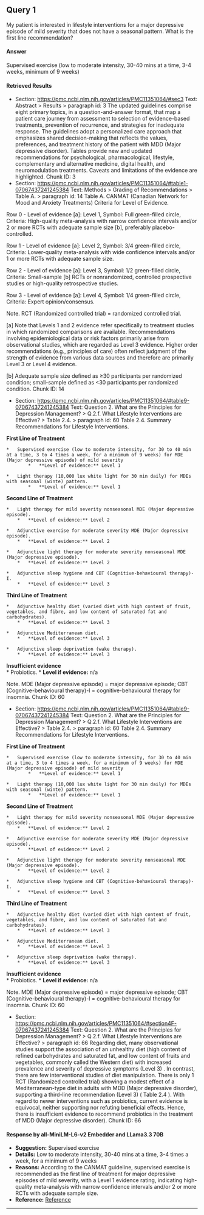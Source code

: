 ## Query 1
My patient is interested in lifestyle interventions for a major depressive episode of mild severity that does not have a seasonal pattern. What is the first line recommendation?

#### Answer
Supervised exercise (low to moderate intensity, 30-40 mins at a time, 3-4 weeks, minimum of 9 weeks)

#### Retrieved Results
- Section: https://pmc.ncbi.nlm.nih.gov/articles/PMC11351064/#sec3
  Text: Abstract > Results > paragraph id: 3
The updated guidelines comprise eight primary topics, in a question-and-answer format, that map a patient care journey from assessment to selection of evidence-based treatments, prevention of recurrence, and strategies for inadequate response. The guidelines adopt a personalized care approach that emphasizes shared decision-making that reflects the values, preferences, and treatment history of the patient with MDD (Major depressive disorder). Tables provide new and updated recommendations for psychological, pharmacological, lifestyle, complementary and alternative medicine, digital health, and neuromodulation treatments. Caveats and limitations of the evidence are highlighted.
  Chunk ID: 3
- Section: https://pmc.ncbi.nlm.nih.gov/articles/PMC11351064/#table1-07067437241245384
  Text: Methods > Grading of Recommendations > Table A. > paragraph id: 14
Table A. CANMAT (Canadian Network for Mood and Anxiety Treatments) Criteria for Level of Evidence.

Row 0 - Level of evidence [a]: Level 1, Symbol: Full green-filled circle, Criteria: High-quality meta-analysis with narrow confidence intervals and/or 2 or more RCTs with adequate sample size [b], preferably placebo-controlled.

Row 1 - Level of evidence [a]: Level 2, Symbol: 3/4 green-filled circle, Criteria: Lower-quality meta-analysis with wide confidence intervals and/or 1 or more RCTs with adequate sample size.

Row 2 - Level of evidence [a]: Level 3, Symbol: 1/2 green-filled circle, Criteria: Small-sample [b] RCTs or nonrandomized, controlled prospective studies or high-quality retrospective studies.

Row 3 - Level of evidence [a]: Level 4, Symbol: 1/4 green-filled circle, Criteria: Expert opinion/consensus.

Note. RCT (Randomized controlled trial) = randomized controlled trial.

[a] Note that Levels 1 and 2 evidence refer specifically to treatment studies in which randomized comparisons are available. Recommendations involving epidemiological data or risk factors primarily arise from observational studies, which are regarded as Level 3 evidence. Higher order recommendations (e.g., principles of care) often reflect judgment of the strength of evidence from various data sources and therefore are primarily Level 3 or Level 4 evidence.

[b] Adequate sample size defined as ≥30 participants per randomized condition; small-sample defined as <30 participants per randomized condition.
  Chunk ID: 14
- Section: https://pmc.ncbi.nlm.nih.gov/articles/PMC11351064/#table9-07067437241245384
  Text: Question 2. What are the Principles for Depression Management? > Q.2.f. What Lifestyle Interventions are Effective? > Table 2.4. > paragraph id: 60
Table 2.4. Summary Recommendations for Lifestyle Interventions.


**First Line of Treatment**
	
	*   Supervised exercise (low to moderate intensity, for 30 to 40 min at a time, 3 to 4 times a week, for a minimum of 9 weeks) for MDE (Major depressive episode) of mild severity
			*   **Level of evidence:** Level 1

	*   Light therapy (10,000 lux white light for 30 min daily) for MDEs with seasonal (winte) pattern.	
			*   **Level of evidence:** Level 1

**Second Line of Treatment**
	
	*   Light therapy for mild severity nonseasonal MDE (Major depressive episode).
		*   **Level of evidence:** Level 2

	*   Adjunctive exercise for moderate severity MDE (Major depressive episode).
		*   **Level of evidence:** Level 2

	*   Adjunctive light therapy for moderate severity nonseasonal MDE (Major depressive episode).
		*   **Level of evidence:** Level 2

	*   Adjunctive sleep hygiene and CBT (Cognitive-behavioural therapy)-I.	
		*   **Level of evidence:** Level 3

**Third Line of Treatment**
		
	*   Adjunctive healthy diet (varied diet with high content of fruit, vegetables, and fibre, and low	content of saturated fat and carbohydrates).
		*   **Level of evidence:** Level 3

	*   Adjunctive Mediterranean diet.
		*   **Level of evidence:** Level 3

	*   Adjunctive sleep deprivation (wake therapy).
		*   **Level of evidence:** Level 3	

**Insufficient evidence**	
	*   Probiotics.	
		*   **Level if evidence:** n/a	

Note. MDE (Major depressive episode) = major depressive episode; CBT (Cognitive-behavioural therapy)-I = cognitive-behavioural therapy for insomnia.
  Chunk ID: 60
- Section: https://pmc.ncbi.nlm.nih.gov/articles/PMC11351064/#table9-07067437241245384
  Text: Question 2. What are the Principles for Depression Management? > Q.2.f. What Lifestyle Interventions are Effective? > Table 2.4. > paragraph id: 60
Table 2.4. Summary Recommendations for Lifestyle Interventions.


**First Line of Treatment**
	
	*   Supervised exercise (low to moderate intensity, for 30 to 40 min at a time, 3 to 4 times a week, for a minimum of 9 weeks) for MDE (Major depressive episode) of mild severity
			*   **Level of evidence:** Level 1

	*   Light therapy (10,000 lux white light for 30 min daily) for MDEs with seasonal (winte) pattern.	
			*   **Level of evidence:** Level 1

**Second Line of Treatment**
	
	*   Light therapy for mild severity nonseasonal MDE (Major depressive episode).
		*   **Level of evidence:** Level 2

	*   Adjunctive exercise for moderate severity MDE (Major depressive episode).
		*   **Level of evidence:** Level 2

	*   Adjunctive light therapy for moderate severity nonseasonal MDE (Major depressive episode).
		*   **Level of evidence:** Level 2

	*   Adjunctive sleep hygiene and CBT (Cognitive-behavioural therapy)-I.	
		*   **Level of evidence:** Level 3

**Third Line of Treatment**
		
	*   Adjunctive healthy diet (varied diet with high content of fruit, vegetables, and fibre, and low	content of saturated fat and carbohydrates).
		*   **Level of evidence:** Level 3

	*   Adjunctive Mediterranean diet.
		*   **Level of evidence:** Level 3

	*   Adjunctive sleep deprivation (wake therapy).
		*   **Level of evidence:** Level 3	

**Insufficient evidence**	
	*   Probiotics.	
		*   **Level if evidence:** n/a	

Note. MDE (Major depressive episode) = major depressive episode; CBT (Cognitive-behavioural therapy)-I = cognitive-behavioural therapy for insomnia.
  Chunk ID: 60
- Section: https://pmc.ncbi.nlm.nih.gov/articles/PMC11351064/#section4F-07067437241245384
  Text: Question 2. What are the Principles for Depression Management? > Q.2.f. What Lifestyle Interventions are Effective? > paragraph id: 66
Regarding diet, many observational studies support the association of an unhealthy diet (high content of refined carbohydrates and saturated fat, and low content of fruits and vegetables, commonly called the Western diet) with increased prevalence and severity of depressive symptoms (Level 3) . In contrast, there are few interventional studies of diet manipulation. There is only 1 RCT (Randomized controlled trial) showing a modest effect of a Mediterranean-type diet in adults with MDD (Major depressive disorder), supporting a third-line recommendation (Level 3) ( Table 2.4 ). With regard to newer interventions such as probiotics, current evidence is equivocal, neither supporting nor refuting beneficial effects. Hence, there is insufficient evidence to recommend probiotics in the treatment of MDD (Major depressive disorder).
  Chunk ID: 66
#### Response by all-MiniLM-L6-v2 Embedder and LLama3.3 70B
- **Suggestion:** Supervised exercise 
- **Details:** Low to moderate intensity, 30-40 mins at a time, 3-4 times a week, for a minimum of 9 weeks
- **Reasons:** According to the CANMAT guideline, supervised exercise is recommended as the first line of treatment for major depressive episodes of mild severity, with a Level 1 evidence rating, indicating high-quality meta-analysis with narrow confidence intervals and/or 2 or more RCTs with adequate sample size.
- **Reference:** [Reference](https://pmc.ncbi.nlm.nih.gov/articles/PMC11351064/#table9-07067437241245384)

---


